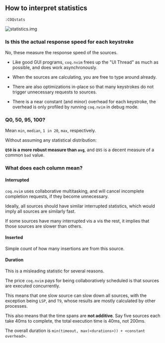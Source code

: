 ## How to interpret statistics

```viml
:COQstats
```
![statistics.img](https://raw.githubusercontent.com/ms-jpq/coq.artifacts/artifacts/preview/stats.gif)

### Is this the actual response speed for each keystroke

No, these measure the response speed of the sources.

- Like good GUI programs, `coq.nvim` frees up the "UI Thread" as much as possible, and does work asynchronously.

- When the sources are calculating, you are free to type around already.

- There are also optimizations in-place so that many keystrokes do not trigger unnecessary requests to sources.

- There is a near constant (and minor) overhead for each keystroke, the overhead is only profiled by running `coq.nvim` in debug mode.

### Q0, 50, 95, 100?

Mean `min`, `median`, `1 in 20`, `max`, respectively.

Without assuming any statistical distribution:

**`Q50` is a more robust measure than `avg`**, and `Q95` is a decent measure of a common `bad` value.

### What does each column mean?

#### Interrupted

`coq.nvim` uses collaborative multitasking, and will cancel incomplete completion requests, if they become unnecessary.

Ideally, all sources should have similar interrupted statistics, which would imply all sources are similarly fast.

If some sources have many interrupted vis a vis the rest, it implies that those sources are slower than others.

#### Inserted

Simple count of how many insertions are from this source.

#### Duration

This is a misleading statistic for several reasons.

The price `coq.nvim` pays for being collaboratively scheduled is that sources are executed concurrently.

This means that one slow source can slow down all sources, with the exception being `LSP`, and `T9`, whose results are mostly calculated by other processes.

This also means that the time spans are **not additive**. Say five sources each take 40ms to complete, the total execution time is 40ms, not 200ms.

The overall duration is `min(timeout, max(<durations>)) + <constant overhead>`.
